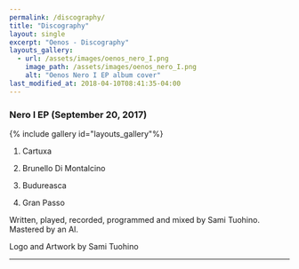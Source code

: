 ```yaml
---
permalink: /discography/
title: "Discography"
layout: single
excerpt: "Oenos - Discography"
layouts_gallery:
  - url: /assets/images/oenos_nero_I.png
    image_path: /assets/images/oenos_nero_I.png
    alt: "Oenos Nero I EP album cover"
last_modified_at: 2018-04-10T08:41:35-04:00
---
```


### Nero I EP (September 20, 2017)

{% include gallery id="layouts_gallery"%}

1. Cartuxa

2. Brunello Di Montalcino

3. Budureasca

4. Gran Passo

Written, played, recorded, programmed and mixed by Sami Tuohino. Mastered by an AI.

Logo and Artwork by Sami Tuohino

---
